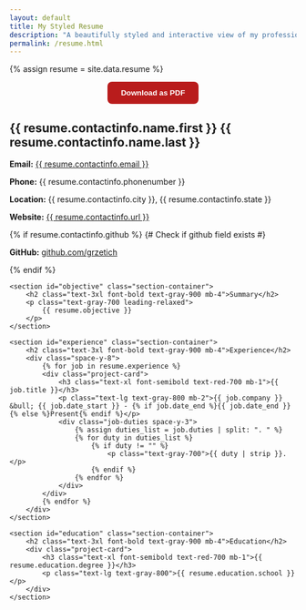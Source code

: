 ```yaml
---
layout: default
title: My Styled Resume
description: "A beautifully styled and interactive view of my professional resume, dynamically rendered from JSON data."
permalink: /resume.html
---
```


{% assign resume = site.data.resume %}

<style>
    /* Add styles that will only apply when printing */
    @media print {
        body, .container {
            margin: 0;
            padding: 0;
            box-shadow: none;
        }
        header, footer, #download-button-container {
            display: none !important;
        }
        .section-container, .project-card {
            border: none !important;
            box-shadow: none !important;
            page-break-inside: avoid;
        }
    }
</style>

<!-- Container for the download button -->
<div id="download-button-container" style="text-align: center; margin-bottom: 1.5rem;">
    <button id="download-pdf" style="padding: 0.75rem 1.5rem; border-radius: 0.5rem; font-weight: 600; color: #ffffff; background-color: #b91c1c; border: none; cursor: pointer;">
        Download as PDF
    </button>
</div>

<!-- The main resume content that will be converted to PDF -->
<div id="resume-content">
    <section id="contact-info" class="section-container">
        <h2 class="text-3xl font-bold text-gray-900 mb-4 text-center">{{ resume.contactinfo.name.first }} {{ resume.contactinfo.name.last }}</h2>
        <div class="text-center text-gray-700 leading-relaxed mb-4">
            <p class="mb-2">
                <strong>Email:</strong> <a href="mailto:{{ resume.contactinfo.email }}" class="text-red-700 hover:underline">{{ resume.contactinfo.email }}</a>
            </p>
            <p class="mb-2">
                <strong>Phone:</strong> {{ resume.contactinfo.phonenumber }}
            </p>
            <p class="mb-2">
                <strong>Location:</strong> {{ resume.contactinfo.city }}, {{ resume.contactinfo.state }}
            </p>
            <p class="mb-2">
                <strong>Website:</strong> <a href="{{ resume.contactinfo.url }}" target="_blank" class="text-red-700 hover:underline">{{ resume.contactinfo.url }}</a>
            </p>
            {% if resume.contactinfo.github %} {# Check if github field exists #}
            <p>
        <strong>GitHub:</strong> <a href="https://github.com/grzetich" target="_blank" class="text-red-700 hover:underline">github.com/grzetich</a>
    </p>
            {% endif %}
        </div>
    </section>

    <section id="objective" class="section-container">
        <h2 class="text-3xl font-bold text-gray-900 mb-4">Summary</h2>
        <p class="text-gray-700 leading-relaxed">
            {{ resume.objective }}
        </p>
    </section>

    <section id="experience" class="section-container">
        <h2 class="text-3xl font-bold text-gray-900 mb-4">Experience</h2>
        <div class="space-y-8">
            {% for job in resume.experience %}
            <div class="project-card">
                <h3 class="text-xl font-semibold text-red-700 mb-1">{{ job.title }}</h3>
                <p class="text-lg text-gray-800 mb-2">{{ job.company }} &bull; {{ job.date_start }} - {% if job.date_end %}{{ job.date_end }}{% else %}Present{% endif %}</p>
                <div class="job-duties space-y-3">
                    {% assign duties_list = job.duties | split: ". " %}
                    {% for duty in duties_list %}
                        {% if duty != "" %}
                            <p class="text-gray-700">{{ duty | strip }}.</p>
                        {% endif %}
                    {% endfor %}
                </div>
            </div>
            {% endfor %}
        </div>
    </section>

    <section id="education" class="section-container">
        <h2 class="text-3xl font-bold text-gray-900 mb-4">Education</h2>
        <div class="project-card">
            <h3 class="text-xl font-semibold text-red-700 mb-1">{{ resume.education.degree }}</h3>
            <p class="text-lg text-gray-800">{{ resume.education.school }}</p>
        </div>
    </section>
</div>

<!-- Add the html2pdf.js library -->
<script src="https://cdnjs.cloudflare.com/ajax/libs/html2pdf.js/0.10.1/html2pdf.bundle.min.js"></script>

<script>
    document.getElementById('download-pdf').addEventListener('click', function () {
        const element = document.getElementById('resume-content');
        const opt = {
            margin:       0.5,
            filename:     'Grzetich-resume.pdf',
            image:        { type: 'jpeg', quality: 0.98 },
            html2canvas:  { scale: 2, useCORS: true },
            jsPDF:        { unit: 'in', format: 'letter', orientation: 'portrait' },
            pagebreak:    { mode: 'avoid-all', before: '.project-card' }
        };

        // New Promise-based usage:
        html2pdf().set(opt).from(element).save();
    });
</script>